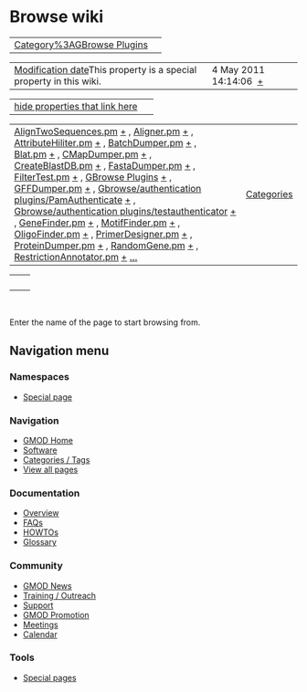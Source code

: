 



<span id="top"></span>




# <span dir="auto">Browse wiki</span>






|  |  |
|----|----|
| [Category%3AGBrowse Plugins](/wiki/Category%3AGBrowse_Plugins "Category%3AGBrowse Plugins") |  |

|  |  |
|----|----|
| <span class="smw-highlighter" data-type="1" state="inline" data-title="Property"><span class="smwbuiltin">[Modification date](/wiki/Property:Modification_date "Property:Modification date")</span><span class="smwttcontent">This property is a special property in this wiki.</span></span> | <span class="smwb-value">4 May 2011 14:14:06  <span class="smwsearch">[+](/wiki/Special%3ASearchByProperty/Modification-20date/4-20May-202011-2014:14:06 "Special%3ASearchByProperty/Modification-20date/4-20May-202011-2014:14:06")</span></span> |

<span id="smw_browse_incoming"></span>

|  |  |
|----|----|
| [hide properties that link here](/mediawiki/index.php?title=Special:Browse&offset=0&dir=out&article=Category%3AGBrowse+Plugins)  |  |

|  |  |
|----|----|
| <span class="smwb-ivalue">[AlignTwoSequences.pm](/wiki/AlignTwoSequences.pm "AlignTwoSequences.pm") <span class="smwbrowse">[+](/wiki/Special%3ABrowse/AlignTwoSequences.pm "Special%3ABrowse/AlignTwoSequences.pm")</span></span> , <span class="smwb-ivalue">[Aligner.pm](/wiki/Aligner.pm "Aligner.pm") <span class="smwbrowse">[+](/wiki/Special%3ABrowse/Aligner.pm "Special%3ABrowse/Aligner.pm")</span></span> , <span class="smwb-ivalue">[AttributeHiliter.pm](/wiki/AttributeHiliter.pm "AttributeHiliter.pm") <span class="smwbrowse">[+](/wiki/Special%3ABrowse/AttributeHiliter.pm "Special%3ABrowse/AttributeHiliter.pm")</span></span> , <span class="smwb-ivalue">[BatchDumper.pm](/wiki/BatchDumper.pm "BatchDumper.pm") <span class="smwbrowse">[+](/wiki/Special%3ABrowse/BatchDumper.pm "Special%3ABrowse/BatchDumper.pm")</span></span> , <span class="smwb-ivalue">[Blat.pm](/wiki/Blat.pm "Blat.pm") <span class="smwbrowse">[+](/wiki/Special%3ABrowse/Blat.pm "Special%3ABrowse/Blat.pm")</span></span> , <span class="smwb-ivalue">[CMapDumper.pm](/wiki/CMapDumper.pm "CMapDumper.pm") <span class="smwbrowse">[+](/wiki/Special%3ABrowse/CMapDumper.pm "Special%3ABrowse/CMapDumper.pm")</span></span> , <span class="smwb-ivalue">[CreateBlastDB.pm](/wiki/CreateBlastDB.pm "CreateBlastDB.pm") <span class="smwbrowse">[+](/wiki/Special%3ABrowse/CreateBlastDB.pm "Special%3ABrowse/CreateBlastDB.pm")</span></span> , <span class="smwb-ivalue">[FastaDumper.pm](/wiki/FastaDumper.pm "FastaDumper.pm") <span class="smwbrowse">[+](/wiki/Special%3ABrowse/FastaDumper.pm "Special%3ABrowse/FastaDumper.pm")</span></span> , <span class="smwb-ivalue">[FilterTest.pm](/wiki/FilterTest.pm "FilterTest.pm") <span class="smwbrowse">[+](/wiki/Special%3ABrowse/FilterTest.pm "Special%3ABrowse/FilterTest.pm")</span></span> , <span class="smwb-ivalue">[GBrowse Plugins](/wiki/GBrowse_Plugins "GBrowse Plugins") <span class="smwbrowse">[+](/wiki/Special%3ABrowse/GBrowse-20Plugins "Special%3ABrowse/GBrowse-20Plugins")</span></span> , <span class="smwb-ivalue">[GFFDumper.pm](/wiki/GFFDumper.pm "GFFDumper.pm") <span class="smwbrowse">[+](/wiki/Special%3ABrowse/GFFDumper.pm "Special%3ABrowse/GFFDumper.pm")</span></span> , <span class="smwb-ivalue">[Gbrowse/authentication plugins/PamAuthenticate](/wiki/Gbrowse/authentication_plugins/PamAuthenticate "Gbrowse/authentication plugins/PamAuthenticate") <span class="smwbrowse">[+](/wiki/Special%3ABrowse/Gbrowse-2Fauthentication-20plugins-2FPamAuthenticate "Special%3ABrowse/Gbrowse-2Fauthentication-20plugins-2FPamAuthenticate")</span></span> , <span class="smwb-ivalue">[Gbrowse/authentication plugins/testauthenticator](/wiki/Gbrowse/authentication_plugins/testauthenticator "Gbrowse/authentication plugins/testauthenticator") <span class="smwbrowse">[+](/wiki/Special%3ABrowse/Gbrowse-2Fauthentication-20plugins-2Ftestauthenticator "Special%3ABrowse/Gbrowse-2Fauthentication-20plugins-2Ftestauthenticator")</span></span> , <span class="smwb-ivalue">[GeneFinder.pm](/wiki/GeneFinder.pm "GeneFinder.pm") <span class="smwbrowse">[+](/wiki/Special%3ABrowse/GeneFinder.pm "Special%3ABrowse/GeneFinder.pm")</span></span> , <span class="smwb-ivalue">[MotifFinder.pm](/wiki/MotifFinder.pm "MotifFinder.pm") <span class="smwbrowse">[+](/wiki/Special%3ABrowse/MotifFinder.pm "Special%3ABrowse/MotifFinder.pm")</span></span> , <span class="smwb-ivalue">[OligoFinder.pm](/wiki/OligoFinder.pm "OligoFinder.pm") <span class="smwbrowse">[+](/wiki/Special%3ABrowse/OligoFinder.pm "Special%3ABrowse/OligoFinder.pm")</span></span> , <span class="smwb-ivalue">[PrimerDesigner.pm](/wiki/PrimerDesigner.pm "PrimerDesigner.pm") <span class="smwbrowse">[+](/wiki/Special%3ABrowse/PrimerDesigner.pm "Special%3ABrowse/PrimerDesigner.pm")</span></span> , <span class="smwb-ivalue">[ProteinDumper.pm](/wiki/ProteinDumper.pm "ProteinDumper.pm") <span class="smwbrowse">[+](/wiki/Special%3ABrowse/ProteinDumper.pm "Special%3ABrowse/ProteinDumper.pm")</span></span> , <span class="smwb-ivalue">[RandomGene.pm](/wiki/RandomGene.pm "RandomGene.pm") <span class="smwbrowse">[+](/wiki/Special%3ABrowse/RandomGene.pm "Special%3ABrowse/RandomGene.pm")</span></span> , <span class="smwb-ivalue">[RestrictionAnnotator.pm](/wiki/RestrictionAnnotator.pm "RestrictionAnnotator.pm") <span class="smwbrowse">[+](/wiki/Special%3ABrowse/RestrictionAnnotator.pm "Special%3ABrowse/RestrictionAnnotator.pm")</span></span> […](/mediawiki/index.php?title=Special%3ASearchByProperty&property=&value=Category%3AGBrowse+Plugins) | [Categories](/wiki/Special%3ACategories "Special%3ACategories") |

|     |     |
|-----|-----|
|     |     |

 

Enter the name of the page to start browsing from.  








## Navigation menu



### Namespaces

- <span id="ca-nstab-special">[Special
  page](/wiki/Special%3ABrowse/Category%3AGBrowse_Plugins "This is a special page, you cannot edit the page itself")</span>






### Navigation



- <span id="n-GMOD-Home">[GMOD Home](/wiki/Main_Page)</span>
- <span id="n-Software">[Software](/wiki/GMOD_Components)</span>
- <span id="n-Categories-.2F-Tags">[Categories /
  Tags](/wiki/Categories)</span>
- <span id="n-View-all-pages">[View all
  pages](/wiki/Special:AllPages)</span>




### Documentation



- <span id="n-Overview">[Overview](/wiki/Overview)</span>
- <span id="n-FAQs">[FAQs](/wiki/Category%3AFAQ)</span>
- <span id="n-HOWTOs">[HOWTOs](/wiki/Category%3AHOWTO)</span>
- <span id="n-Glossary">[Glossary](/wiki/Glossary)</span>




### Community



- <span id="n-GMOD-News">[GMOD News](/wiki/GMOD_News)</span>
- <span id="n-Training-.2F-Outreach">[Training /
  Outreach](/wiki/Training_and_Outreach)</span>
- <span id="n-Support">[Support](/wiki/Support)</span>
- <span id="n-GMOD-Promotion">[GMOD
  Promotion](/wiki/GMOD_Promotion)</span>
- <span id="n-Meetings">[Meetings](/wiki/Meetings)</span>
- <span id="n-Calendar">[Calendar](/wiki/Calendar)</span>




### Tools



- <span id="t-specialpages"><a href="/wiki/Special%3ASpecialPages" accesskey="q"
  title="A list of all special pages [q]">Special pages</a></span>








<!-- -->




